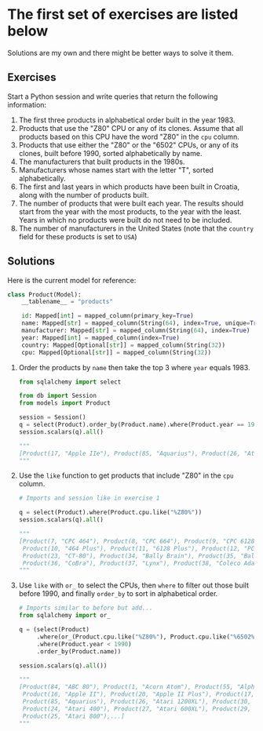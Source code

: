 # The first set of exercises are listed below

Solutions are my own and there might be better ways to solve it them.

## Exercises

Start a Python session and write queries that return the following information:

1. The first three products in alphabetical order built in the year 1983.
2. Products that use the "Z80" CPU or any of its clones. Assume that all products
based on this CPU have the word "Z80" in the `cpu` column.
3. Products that use either the "Z80" or the "6502" CPUs, or any of its clones,
built before 1990, sorted alphabetically by name.
4. The manufacturers that built products in the 1980s.
5. Manufacturers whose names start with the letter "T", sorted alphabetically.
6. The first and last years in which products have been built in Croatia, along
with the number of products built.
7. The number of products that were built each year. The results should start from
the year with the most products, to the year with the least. Years in which no
products were built do not need to be included.
8. The number of manufacturers in the United States (note that the `country` field
for these products is set to `USA`)

## Solutions

Here is the current model for reference:

```python
class Product(Model):
    __tablename__ = "products"

    id: Mapped[int] = mapped_column(primary_key=True)
    name: Mapped[str] = mapped_column(String(64), index=True, unique=True)
    manufacturer: Mapped[str] = mapped_column(String(64), index=True)
    year: Mapped[int] = mapped_column(index=True)
    country: Mapped[Optional[str]] = mapped_column(String(32))
    cpu: Mapped[Optional[str]] = mapped_column(String(32))
```

1. Order the products by `name` then take the top 3 where `year` equals 1983.

    ```python
    from sqlalchemy import select

    from db import Session
    from models import Product

    session = Session()
    q = select(Product).order_by(Product.name).where(Product.year == 1983).limit(3)
    session.scalars(q).all()

    """
    [Product(17, "Apple IIe"), Product(85, "Aquarius"), Product(26, "Atari 1200XL")]
    """

    ```

2. Use the `like` function to get products that include "Z80" in the `cpu` column.

    ```python
    # Imports and session like in exercise 1

    q = select(Product).where(Product.cpu.like("%Z80%"))
    session.scalars(q).all()

    """
    [Product(7, "CPC 464"), Product(8, "CPC 664"), Product(9, "CPC 6128"),
     Product(10, "464 Plus"), Product(11, "6128 Plus"), Product(12, "PCW"),
     Product(23, "CT-80"), Product(34, "Bally Brain"), Product(35, "Bally Astrocade"),
     Product(36, "CoBra"), Product(37, "Lynx"), Product(38, "Coleco Adam"),...]
    """
    ```

3. Use `like` with `or_` to select the CPUs, then `where` to filter out those
   built before 1990, and finally `order_by` to sort in alphabetical order.

    ```python
    # Imports similar to before but add...
    from sqlalchemy import or_

    q = (select(Product)
         .where(or_(Product.cpu.like("%Z80%"), Product.cpu.like("%6502%")))
         .where(Product.year < 1990)
         .order_by(Product.name))

    session.scalars(q).all())

    """
    [Product(84, "ABC 80"), Product(1, "Acorn Atom"), Product(55, "Alpha"),
     Product(16, "Apple II"), Product(20, "Apple II Plus"), Product(17, "Apple IIe"),
     Product(85, "Aquarius"), Product(26, "Atari 1200XL"), Product(30, "Atari 130XE"),
     Product(24, "Atari 400"), Product(27, "Atari 600XL"), Product(29, "Atari 65XE"),
     Product(25, "Atari 800"),...]
    """
    ```

